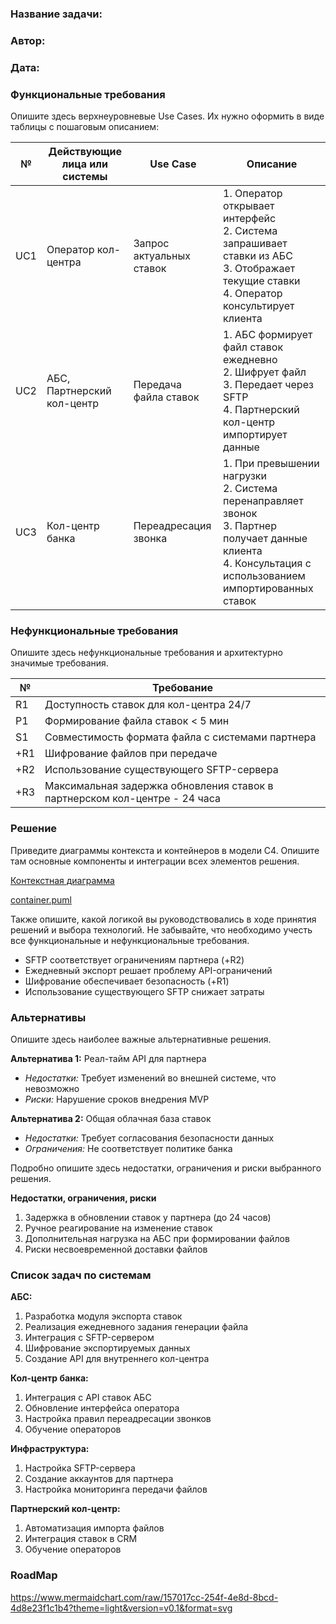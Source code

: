 ### <a name="_b7urdng99y53"></a>**Название задачи:** 
### <a name="_hjk0fkfyohdk"></a>**Автор:**
### <a name="_uanumrh8zrui"></a>**Дата:**
### <a name="_3bfxc9a45514"></a>**Функциональные требования**
Опишите здесь верхнеуровневые Use Cases. Их нужно оформить в виде таблицы с пошаговым описанием:


| №  | Действующие лица или системы               | Use Case                           | Описание                                                                                                                                                                                                 |
|----|--------------------------------------------|------------------------------------|----------------------------------------------------------------------------------------------------------------------------------------------------------------------------------------------------------|
| UC1| Оператор кол-центра                        | Запрос актуальных ставок           | 1. Оператор открывает интерфейс<br>2. Система запрашивает ставки из АБС<br>3. Отображает текущие ставки<br>4. Оператор консультирует клиента                                                             |
| UC2| АБС, Партнерский кол-центр                 | Передача файла ставок              | 1. АБС формирует файл ставок ежедневно<br>2. Шифрует файл<br>3. Передает через SFTP<br>4. Партнерский кол-центр импортирует данные                                                                      |
| UC3| Кол-центр банка                            | Переадресация звонка               | 1. При превышении нагрузки<br>2. Система перенаправляет звонок<br>3. Партнер получает данные клиента<br>4. Консультация с использованием импортированных ставок                                         |

### <a name="_u8xz25hbrgql"></a>**Нефункциональные требования**
Опишите здесь нефункциональные требования и архитектурно значимые требования.

| №  | Требование                                                                                                                               |
|----|------------------------------------------------------------------------------------------------------------------------------------------|
| R1 | Доступность ставок для кол-центра 24/7                                                                                                  |
| P1 | Формирование файла ставок < 5 мин                                                                                                       |
| S1 | Совместимость формата файла с системами партнера                                                                                        |
| +R1| Шифрование файлов при передаче                                                                                                          |
| +R2| Использование существующего SFTP-сервера                                                                                                |
| +R3| Максимальная задержка обновления ставок в партнерском кол-центре - 24 часа                                                              |
### <a name="_qmphm5d6rvi3"></a>**Решение**
Приведите диаграммы контекста и контейнеров в модели C4. Опишите там основные компоненты и интеграции всех элементов решения.

[Контекстная диаграмма](context.puml)

[container.puml](container.puml)

Также опишите, какой логикой вы руководствовались в ходе принятия решений и выбора технологий. Не забывайте, что необходимо учесть все функциональные и нефункциональные требования.

- SFTP соответствует ограничениям партнера (+R2)
- Ежедневный экспорт решает проблему API-ограничений
- Шифрование обеспечивает безопасность (+R1)
- Использование существующего SFTP снижает затраты
### <a name="_bjrr7veeh80c"></a>**Альтернативы**
Опишите здесь наиболее важные альтернативные решения.


**Альтернатива 1:** Реал-тайм API для партнера
- *Недостатки:* Требует изменений во внешней системе, что невозможно
- *Риски:* Нарушение сроков внедрения MVP

**Альтернатива 2:** Общая облачная база ставок
- *Недостатки:* Требует согласования безопасности данных
- *Ограничения:* Не соответствует политике банка

Подробно опишите здесь недостатки, ограничения и риски выбранного решения.

**Недостатки, ограничения, риски**

1. Задержка в обновлении ставок у партнера (до 24 часов)
2. Ручное реагирование на изменение ставок
3. Дополнительная нагрузка на АБС при формировании файлов
4. Риски несвоевременной доставки файлов

### **Список задач по системам**
**АБС:**
1. Разработка модуля экспорта ставок
2. Реализация ежедневного задания генерации файла
3. Интеграция с SFTP-сервером
4. Шифрование экспортируемых данных
5. Создание API для внутреннего кол-центра

**Кол-центр банка:**
1. Интеграция с API ставок АБС
2. Обновление интерфейса оператора
3. Настройка правил переадресации звонков
4. Обучение операторов

**Инфраструктура:**
1. Настройка SFTP-сервера
2. Создание аккаунтов для партнера
3. Настройка мониторинга передачи файлов

**Партнерский кол-центр:**
1. Автоматизация импорта файлов
2. Интеграция ставок в CRM
3. Обучение операторов


###  RoadMap

https://www.mermaidchart.com/raw/157017cc-254f-4e8d-8bcd-4d8e23f1c1b4?theme=light&version=v0.1&format=svg


